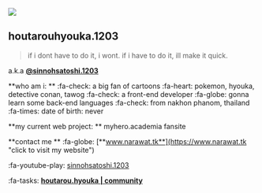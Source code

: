 [![](https://gifdb.com/images/high/sad-anime-hyouka-houtarou-oreki-rhgamvxt06uc2reg.gif)](https://gifdb.com/images/high/sad-anime-hyouka-houtarou-oreki-rhgamvxt06uc2reg.gif)
## houtarouhyouka.1203 
>  if i dont have to do it, i wont. if i have to do it, ill make it quick.

a.k.a  [**@sinnohsatoshi.1203**](https://www.narawat.tk "click to visit my website")

**who am i: **
:fa-check: a big fan of cartoons :fa-heart: pokemon, hyouka, detective conan, tawog
:fa-check: a front-end developer :fa-globe: gonna learn some back-end languages
:fa-check: from nakhon phanom, thailand
:fa-times: date of birth: never

**my current web project: ** myhero.academia fansite

**contact me **
:fa-globe:    [**www.narawat.tk**](https://www.narawat.tk "click to visit my website")

:fa-youtube-play:  [sinnohsatoshi.1203](https://www.youtube.com/@sinnohsatoshi.1203 "sinnohsatoshi.1203")

:fa-tasks: [**houtarou.hyouka | community**](https://discord.gg/UV8hHS7Nd9 "click to visit my website")



